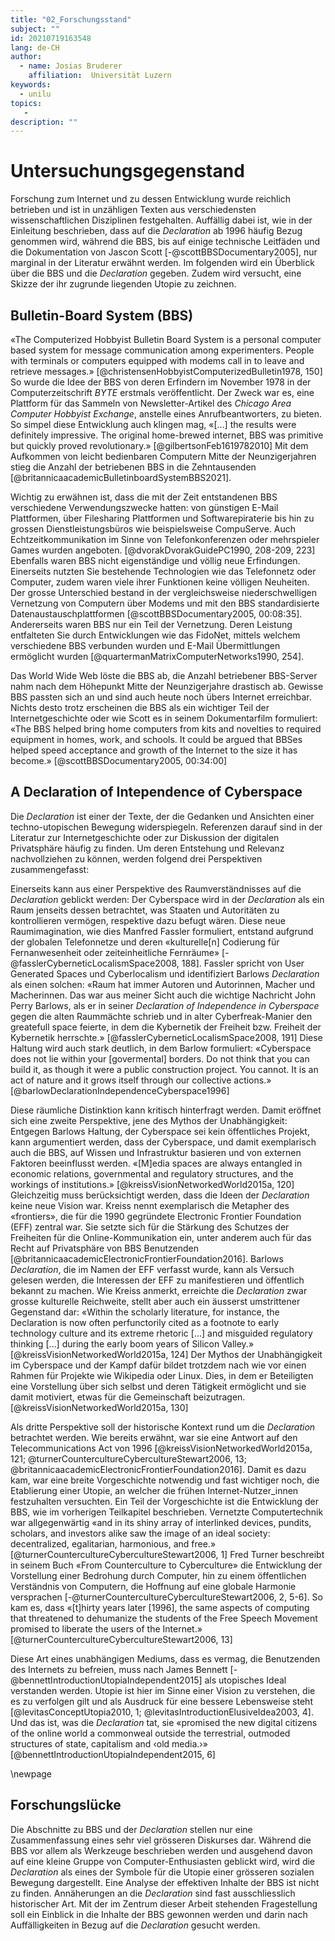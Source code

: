 ```yaml
---
title: "02_Forschungsstand"
subject: ""
id: 20210719163548
lang: de-CH
author:
  - name: Josias Bruderer
    affiliation:  Universität Luzern
keywords:
  - unilu
topics:
   - 
description: ""
---
```


# Untersuchungsgegenstand

Forschung zum Internet und zu dessen Entwicklung wurde reichlich betrieben und ist in unzähligen Texten aus verschiedensten wissenschaftlichen Disziplinen festgehalten. Auffällig dabei ist, wie in der Einleitung beschrieben, dass auf die *Declaration* ab 1996 häufig Bezug genommen wird, während die BBS, bis auf einige technische Leitfäden und die Dokumentation von Jascon Scott [-@scottBBSDocumentary2005], nur marginal in der Literatur erwähnt werden. Im folgenden wird ein Überblick über die BBS und die *Declaration* gegeben. Zudem wird versucht, eine Skizze der ihr zugrunde liegenden Utopie zu zeichnen. 

## Bulletin-Board System (BBS)

«The Computerized Hobbyist Bulletin Board System is a personal computer based system for message communication among experimenters. People with terminals or computers equipped with modems call in to leave and retrieve messages.» [@christensenHobbyistComputerizedBulletin1978, 150] So wurde die Idee der BBS von deren Erfindern im November 1978 in der Computerzeitschrift *BYTE* erstmals veröffentlicht. Der Zweck war es, eine Plattform für das Sammeln von Newsletter-Artikel des *Chicago Area Computer Hobbyist Exchange*, anstelle eines Anrufbeantworters, zu bieten. So simpel diese Entwicklung auch klingen mag, «[…] the results were definitely impressive. The original home-brewed internet, BBS was primitive but quickly proved revolutionary.» [@gilbertsonFeb1619782010] Mit dem Aufkommen von leicht bedienbaren Computern Mitte der Neunzigerjahren stieg die Anzahl der betriebenen BBS in die Zehntausenden [@britannicaacademicBulletinboardSystemBBS2021]. 

Wichtig zu erwähnen ist, dass die mit der Zeit entstandenen BBS verschiedene Verwendungszwecke hatten: von günstigen E-Mail Plattformen, über Filesharing Plattformen und Softwarepiraterie bis hin zu grossen Dienstleistungsbüros wie beispielsweise CompuServe. Auch Echtzeitkommunikation im Sinne von Telefonkonferenzen oder mehrspieler Games wurden angeboten. [@dvorakDvorakGuidePC1990, 208-209, 223] Ebenfalls waren BBS nicht eigenständige und völlig neue Erfindungen. Einerseits nutzten Sie bestehende Technologien wie das Telefonnetz oder Computer, zudem waren viele ihrer Funktionen keine völligen Neuheiten. Der grosse Unterschied bestand in der vergleichsweise niederschwelligen Vernetzung von Computern über Modems und mit den BBS standardisierte Datenaustauschplattformen [@scottBBSDocumentary2005, 00:08:35]. Andererseits waren BBS nur ein Teil der Vernetzung. Deren Leistung entfalteten Sie durch Entwicklungen wie das FidoNet, mittels welchem verschiedene BBS verbunden wurden und E-Mail Übermittlungen ermöglicht wurden [@quartermanMatrixComputerNetworks1990, 254].

Das World Wide Web löste die BBS ab, die Anzahl betriebener BBS-Server nahm nach dem Höhepunkt Mitte der Neunzigerjahre drastisch ab. Gewisse BBS passten sich an und sind auch heute noch übers Internet erreichbar. Nichts desto trotz erscheinen die BBS als ein wichtiger Teil der Internetgeschichte oder wie Scott es in seinem Dokumentarfilm formuliert: «The BBS helped bring home computers from kits and novelties to required equipment in homes, work, and schools. It could be argued that BBSes helped speed acceptance and growth of the Internet to the size it has become.» [@scottBBSDocumentary2005, 00:34:00]


## A Declaration of Intependence of Cyberspace

Die *Declaration* ist einer der Texte, der die Gedanken und Ansichten einer techno-utopischen Bewegung widerspiegeln. Referenzen darauf sind in der Literatur zur Internetgeschichte oder zur Diskussion der digitalen Privatsphäre häufig zu finden. Um deren Entstehung und Relevanz nachvollziehen zu können, werden folgend drei Perspektiven zusammengefasst:

Einerseits kann aus einer Perspektive des Raumverständnisses auf die *Declaration* geblickt werden: Der Cyberspace wird in der *Declaration* als ein Raum jenseits dessen betrachtet, was Staaten und Autoritäten zu kontrollieren vermögen, respektive dazu befugt wären. Diese neue Raumimagination, wie dies Manfred Fassler formuliert, entstand aufgrund der globalen Telefonnetze und deren «kulturelle[n] Codierung für Fernanwesenheit oder zeiteinheitliche Fernräume» [-@fasslerCyberneticLocalismSpace2008, 188]. Fassler spricht von User Generated Spaces und Cyberlocalism und identifiziert Barlows *Declaration* als einen solchen: «Raum hat immer Autoren und Autorinnen, Macher und Macherinnen. Das war aus meiner Sicht auch die wichtige Nachricht John Perry Barlows, als er in seiner *Declaration of Independence in Cyberspace* gegen die alten Raummächte schrieb und in alter Cyberfreak-Manier den greatefull space feierte, in dem die Kybernetik der Freiheit bzw. Freiheit der Kybernetik herrschte.» [@fasslerCyberneticLocalismSpace2008, 191] Diese Haltung wird auch stark deutlich, in dem Barlow formuliert: «Cyberspace does not lie within your [govermental] borders. Do not think that you can build it, as though it were a public construction project. You cannot. It is an act of nature and it grows itself through our collective actions.» [@barlowDeclarationIndependenceCyberspace1996]

Diese räumliche Distinktion kann kritisch hinterfragt werden. Damit eröffnet sich eine zweite Perspektive, jene des Mythos der Unabhängigkeit: Entgegen Barlows Haltung, der Cyberspace sei kein öffentliches Projekt, kann argumentiert werden, dass der Cyberspace, und damit exemplarisch auch die BBS, auf Wissen und Infrastruktur basieren und von externen Faktoren beeinflusst werden. «[M]edia spaces are always
entangled in economic relations, governmental and regulatory structures, and the workings of institutions.» [@kreissVisionNetworkedWorld2015a, 120] Gleichzeitig muss berücksichtigt werden, dass die Ideen der *Declaration* keine neue Vision war. Kreiss nennt exemplarisch die Metapher des «frontiers», die für die 1990 gegründete Electronic Frontier Foundation (EFF) zentral war. Sie setzte sich für die Stärkung des Schutzes der Freiheiten für die Online-Kommunikation ein, unter anderem auch für das Recht auf Privatsphäre von BBS Benutzenden [@britannicaacademicElectronicFrontierFoundation2016]. Barlows *Declaration*, die im Namen der EFF verfasst wurde, kann als Versuch gelesen werden, die Interessen der EFF zu manifestieren und öffentlich bekannt zu machen. Wie Kreiss anmerkt, erreichte die *Declaration* zwar grosse kulturelle Reichweite, stellt aber auch ein äusserst umstrittener Gegenstand dar: «Within the scholarly literature, for instance, the Declaration is now often perfunctorily cited as a footnote to early technology culture and its extreme rhetoric […] and misguided regulatory thinking […] during the early boom years of Silicon Valley.» [@kreissVisionNetworkedWorld2015a, 124] Der Mythos der Unabhängigkeit im Cyberspace und der Kampf dafür bildet trotzdem nach wie vor einen Rahmen für Projekte wie Wikipedia oder Linux. Dies, in dem er Beteiligten eine Vorstellung über sich selbst und deren Tätigkeit ermöglicht und sie damit motiviert, etwas für die Gemeinschaft beizutragen. [@kreissVisionNetworkedWorld2015a, 130]

Als dritte Perspektive soll der historische Kontext rund um die *Declaration* betrachtet werden. Wie bereits erwähnt, war sie eine Antwort auf den Telecommunications Act von 1996 [@kreissVisionNetworkedWorld2015a, 121; @turnerCountercultureCybercultureStewart2006, 13; @britannicaacademicElectronicFrontierFoundation2016]. Damit es dazu kam, war eine breite Vorgeschichte notwendig und fast wichtiger noch, die Etablierung einer Utopie, an welcher die frühen Internet-Nutzer_innen festzuhalten versuchten. Ein Teil der Vorgeschichte ist die Entwicklung der BBS, wie im vorherigen Teilkapitel beschrieben. Vernetzte Computertechnik war allgegenwärtig «and in its shiny array of interlinked devices, pundits, scholars, and investors alike saw the image of an ideal society: decentralized, egalitarian, harmonious, and free.» [@turnerCountercultureCybercultureStewart2006, 1] Fred Turner beschreibt in seinem Buch «From Counterculture to Cyberculture» die Entwicklung der Vorstellung einer Bedrohung durch Computer, hin zu einem öffentlichen Verständnis von Computern, die Hoffnung auf eine globale Harmonie versprachen [-@turnerCountercultureCybercultureStewart2006, 2, 5-6]. So kam es, dass «[t]hirty years later [1996], the same aspects of computing that threatened to dehumanize the students of the Free Speech Movement promised to liberate the users of the Internet.» [@turnerCountercultureCybercultureStewart2006, 13] 

Diese Art eines unabhängigen Mediums, dass es vermag, die Benutzenden des Internets zu befreien, muss nach James Bennett [-@bennettIntroductionUtopiaIndependent2015] als utopisches Ideal verstanden werden. Utopie ist hier im Sinne einer Vision zu verstehen, die es zu verfolgen gilt und als Ausdruck für eine bessere Lebensweise steht [@levitasConceptUtopia2010, 1; @levitasIntroductionElusiveIdea2003, 4]. Und das ist, was die *Declaration* tat, sie «promised the new digital citizens of the online world a commonweal outside the terrestrial, outmoded structures of state, capitalism and ‹old media.›» [@bennettIntroductionUtopiaIndependent2015, 6]

\newpage

## Forschungslücke

Die Abschnitte zu BBS und der *Declaration* stellen nur eine Zusammenfassung eines sehr viel grösseren Diskurses dar. Während die BBS vor allem als Werkzeuge beschrieben werden und ausgehend davon auf eine kleine Gruppe von Computer-Enthusiasten geblickt wird, wird die *Declaration* als eines der Symbole für die Utopie einer grösseren sozialen Bewegung dargestellt. Eine Analyse der effektiven Inhalte der BBS ist nicht zu finden. Annäherungen an die *Declaration* sind fast ausschliesslich historischer Art. Mit der im Zentrum dieser Arbeit stehenden Fragestellung soll ein Einblick in die Inhalte der BBS gewonnen werden und darin nach Auffälligkeiten in Bezug auf die *Declaration* gesucht werden.
